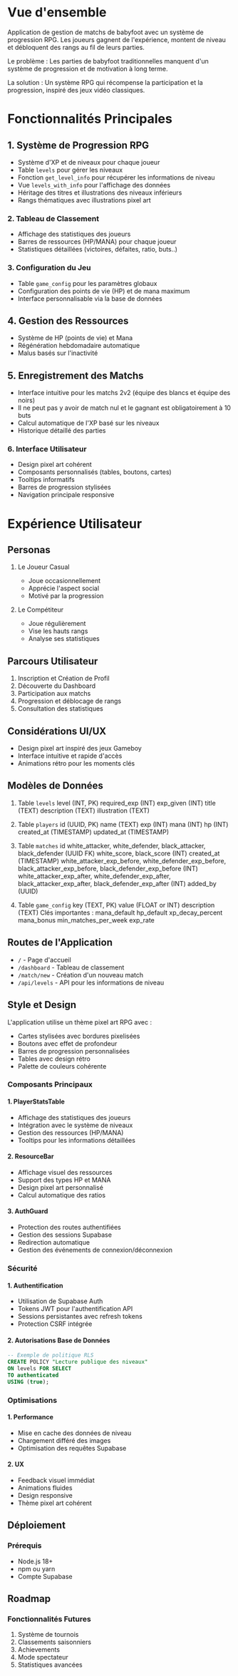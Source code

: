 # Vue d'ensemble
Application de gestion de matchs de babyfoot avec un système de progression RPG. Les joueurs gagnent de l'expérience, montent de niveau et débloquent des rangs au fil de leurs parties.

Le problème : Les parties de babyfoot traditionnelles manquent d'un système de progression et de motivation à long terme.

La solution : Un système RPG qui récompense la participation et la progression, inspiré des jeux vidéo classiques.

# Fonctionnalités Principales

## 1. Système de Progression RPG
- Système d'XP et de niveaux pour chaque joueur
- Table `levels` pour gérer les niveaux
- Fonction `get_level_info` pour récupérer les informations de niveau
- Vue `levels_with_info` pour l'affichage des données
- Héritage des titres et illustrations des niveaux inférieurs
- Rangs thématiques avec illustrations pixel art

### 2. Tableau de Classement
- Affichage des statistiques des joueurs
- Barres de ressources (HP/MANA) pour chaque joueur
- Statistiques détaillées (victoires, défaites, ratio, buts..)

### 3. Configuration du Jeu
- Table `game_config` pour les paramètres globaux
- Configuration des points de vie (HP) et de mana maximum
- Interface personnalisable via la base de données

## 4. Gestion des Ressources
- Système de HP (points de vie) et Mana
- Régénération hebdomadaire automatique
- Malus basés sur l'inactivité

## 5. Enregistrement des Matchs
- Interface intuitive pour les matchs 2v2 (équipe des blancs et équipe des noirs)
- Il ne peut pas y avoir de match nul et le gagnant est obligatoirement à 10 buts
- Calcul automatique de l'XP basé sur les niveaux
- Historique détaillé des parties

### 6. Interface Utilisateur
- Design pixel art cohérent
- Composants personnalisés (tables, boutons, cartes)
- Tooltips informatifs
- Barres de progression stylisées
- Navigation principale responsive

# Expérience Utilisateur

## Personas
1. Le Joueur Casual
   - Joue occasionnellement
   - Apprécie l'aspect social
   - Motivé par la progression

2. Le Compétiteur
   - Joue régulièrement
   - Vise les hauts rangs
   - Analyse ses statistiques

## Parcours Utilisateur
1. Inscription et Création de Profil
2. Découverte du Dashboard
3. Participation aux matchs
4. Progression et déblocage de rangs
5. Consultation des statistiques

## Considérations UI/UX
- Design pixel art inspiré des jeux Gameboy
- Interface intuitive et rapide d'accès
- Animations rétro pour les moments clés

## Modèles de Données
1. Table `levels`
level (INT, PK)
required_exp (INT)
exp_given (INT)
title (TEXT)
description (TEXT)
illustration (TEXT)

2. Table `players`
id (UUID, PK)
name (TEXT)
exp (INT)
mana (INT)
hp (INT)
created_at (TIMESTAMP)
updated_at (TIMESTAMP)

3. Table `matches`
id
white_attacker, white_defender, black_attacker, black_defender (UUID FK)
white_score, black_score (INT)
created_at (TIMESTAMP)
white_attacker_exp_before, white_defender_exp_before, black_attacker_exp_before, black_defender_exp_before (INT)
white_attacker_exp_after, white_defender_exp_after, black_attacker_exp_after, black_defender_exp_after (INT)
added_by (UUID)

4. Table `game_config`
key (TEXT, PK)
value (FLOAT or INT)
description (TEXT)
Clés importantes :
mana_default
hp_default
xp_decay_percent
mana_bonus
min_matches_per_week
exp_rate

## Routes de l'Application
- `/` - Page d'accueil
- `/dashboard` - Tableau de classement
- `/match/new` - Création d'un nouveau match
- `/api/levels` - API pour les informations de niveau

## Style et Design
L'application utilise un thème pixel art RPG avec :
- Cartes stylisées avec bordures pixelisées
- Boutons avec effet de profondeur
- Barres de progression personnalisées
- Tables avec design rétro
- Palette de couleurs cohérente

### Composants Principaux

#### 1. PlayerStatsTable
- Affichage des statistiques des joueurs
- Intégration avec le système de niveaux
- Gestion des ressources (HP/MANA)
- Tooltips pour les informations détaillées

#### 2. ResourceBar
- Affichage visuel des ressources
- Support des types HP et MANA
- Design pixel art personnalisé
- Calcul automatique des ratios

#### 3. AuthGuard
- Protection des routes authentifiées
- Gestion des sessions Supabase
- Redirection automatique
- Gestion des événements de connexion/déconnexion

### Sécurité

#### 1. Authentification
- Utilisation de Supabase Auth
- Tokens JWT pour l'authentification API
- Sessions persistantes avec refresh tokens
- Protection CSRF intégrée

#### 2. Autorisations Base de Données
```sql
-- Exemple de politique RLS
CREATE POLICY "Lecture publique des niveaux"
ON levels FOR SELECT
TO authenticated
USING (true);
```

### Optimisations

#### 1. Performance
- Mise en cache des données de niveau
- Chargement différé des images
- Optimisation des requêtes Supabase

#### 2. UX
- Feedback visuel immédiat
- Animations fluides
- Design responsive
- Thème pixel art cohérent

## Déploiement

### Prérequis
- Node.js 18+
- npm ou yarn
- Compte Supabase

## Roadmap

### Fonctionnalités Futures
1. Système de tournois
2. Classements saisonniers
3. Achievements
4. Mode spectateur
5. Statistiques avancées

